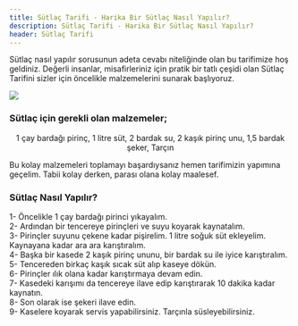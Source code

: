 ```yaml
---
title: Sütlaç Tarifi - Harika Bir Sütlaç Nasıl Yapılır?
description: Sütlaç Tarifi - Harika Bir Sütlaç Nasıl Yapılır?
header: Sütlaç Tarifi
---
```

Sütlaç nasıl yapılır sorusunun adeta cevabı niteliğinde olan bu tarifimize hoş geldiniz. Değerli insanlar, misafirleriniz için pratik bir tatlı çeşidi olan Sütlaç Tarifini sizler için öncelikle malzemelerini sunarak başlıyoruz.

<img src="https://kral.site/img/sutlac-tarifi.jpg">

<h3>Sütlaç için gerekli olan malzemeler;</h3>
<center>1 çay bardağı pirinç, 1 litre süt, 2 bardak su, 2 kaşık pirinç unu, 1,5 bardak şeker, Tarçın</center>

Bu kolay malzemeleri toplamayı başardıysanız hemen tarifimizin yapımına geçelim. Tabii kolay derken, parası olana kolay maalesef.

<h3>Sütlaç Nasıl Yapılır?</h3>
1- Öncelikle 1 çay bardağı pirinci yıkayalım.<br>
2- Ardından bir tencereye pirinçleri ve suyu koyarak kaynatalım.<br>
3- Pirinçler suyunu çekene kadar pişirelim. 1 litre soğuk süt ekleyelim. Kaynayana kadar ara ara karıştıralım.<br>
4- Başka bir kasede 2 kaşık pirinç ununu, bir bardak su ile iyice karıştıralım.<br>
5- Tencereden birkaç kaşık sıcak süt alıp kaseye dökün.<br>
6- Pirinçler ılık olana kadar karıştırmaya devam edin.<br>
7- Kasedeki karışımı da tencereye ilave edip karıştırarak 10 dakika kadar kaynatın.<br>
8- Son olarak ise şekeri ilave edin.<br>
9- Kaselere koyarak servis yapabilirsiniz. Tarçınla süsleyebilirsiniz. <br>

